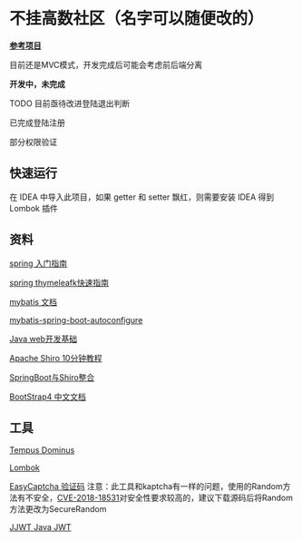 # 不挂高数社区（名字可以随便改的）

**[参考项目](https://github.com/codedrinker/community)**

目前还是MVC模式，开发完成后可能会考虑前后端分离

**开发中，未完成**

TODO 目前亟待改进登陆退出判断

已完成登陆注册

部分权限验证

## 快速运行

在 IDEA 中导入此项目，如果 getter 和 setter 飘红，则需要安装 IDEA 得到 Lombok 插件


## 资料
[spring 入门指南](https://spring.io/guides)

[spring thymeleafk快速指南](https://spring.io/guides/gs/serving-web-content/)

[mybatis 文档](http://www.mybatis.org/mybatis-3/zh/index.html)

[mybatis-spring-boot-autoconfigure](http://www.mybatis.org/spring-boot-starter/mybatis-spring-boot-autoconfigure/)

[Java web开发基础](http://jinxuliang.com/course/CoursePortal/Details/5a9268a9a664d72f041e0a6a)

[Apache Shiro 10分钟教程](http://shiro.apache.org/10-minute-tutorial.html)

[SpringBoot与Shiro整合](https://www.bilibili.com/video/av40342174)

[BootStrap4 中文文档](http://bs4.ntp.org.cn/)

## 工具
[Tempus Dominus](https://tempusdominus.github.io/bootstrap-4/)

[Lombok](https://www.projectlombok.org)

[EasyCaptcha 验证码](https://github.com/whvcse/EasyCaptcha)
注意：此工具和kaptcha有一样的问题，使用的Random方法有不安全，[CVE-2018-18531](http://www.cnnvd.org.cn/web/xxk/ldxqById.tag?CNNVD=CNNVD-201810-1111)对安全性要求较高的，建议下载源码后将Random方法更改为SecureRandom

[JJWT Java JWT](https://github.com/jwtk/jjwt)

